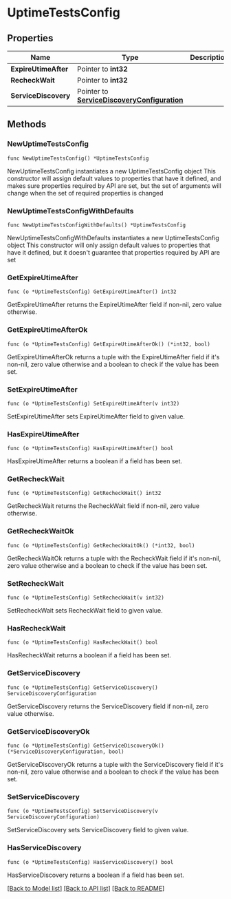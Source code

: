# UptimeTestsConfig

## Properties

Name | Type | Description | Notes
------------ | ------------- | ------------- | -------------
**ExpireUtimeAfter** | Pointer to **int32** |  | [optional] 
**RecheckWait** | Pointer to **int32** |  | [optional] 
**ServiceDiscovery** | Pointer to [**ServiceDiscoveryConfiguration**](ServiceDiscoveryConfiguration.md) |  | [optional] 

## Methods

### NewUptimeTestsConfig

`func NewUptimeTestsConfig() *UptimeTestsConfig`

NewUptimeTestsConfig instantiates a new UptimeTestsConfig object
This constructor will assign default values to properties that have it defined,
and makes sure properties required by API are set, but the set of arguments
will change when the set of required properties is changed

### NewUptimeTestsConfigWithDefaults

`func NewUptimeTestsConfigWithDefaults() *UptimeTestsConfig`

NewUptimeTestsConfigWithDefaults instantiates a new UptimeTestsConfig object
This constructor will only assign default values to properties that have it defined,
but it doesn't guarantee that properties required by API are set

### GetExpireUtimeAfter

`func (o *UptimeTestsConfig) GetExpireUtimeAfter() int32`

GetExpireUtimeAfter returns the ExpireUtimeAfter field if non-nil, zero value otherwise.

### GetExpireUtimeAfterOk

`func (o *UptimeTestsConfig) GetExpireUtimeAfterOk() (*int32, bool)`

GetExpireUtimeAfterOk returns a tuple with the ExpireUtimeAfter field if it's non-nil, zero value otherwise
and a boolean to check if the value has been set.

### SetExpireUtimeAfter

`func (o *UptimeTestsConfig) SetExpireUtimeAfter(v int32)`

SetExpireUtimeAfter sets ExpireUtimeAfter field to given value.

### HasExpireUtimeAfter

`func (o *UptimeTestsConfig) HasExpireUtimeAfter() bool`

HasExpireUtimeAfter returns a boolean if a field has been set.

### GetRecheckWait

`func (o *UptimeTestsConfig) GetRecheckWait() int32`

GetRecheckWait returns the RecheckWait field if non-nil, zero value otherwise.

### GetRecheckWaitOk

`func (o *UptimeTestsConfig) GetRecheckWaitOk() (*int32, bool)`

GetRecheckWaitOk returns a tuple with the RecheckWait field if it's non-nil, zero value otherwise
and a boolean to check if the value has been set.

### SetRecheckWait

`func (o *UptimeTestsConfig) SetRecheckWait(v int32)`

SetRecheckWait sets RecheckWait field to given value.

### HasRecheckWait

`func (o *UptimeTestsConfig) HasRecheckWait() bool`

HasRecheckWait returns a boolean if a field has been set.

### GetServiceDiscovery

`func (o *UptimeTestsConfig) GetServiceDiscovery() ServiceDiscoveryConfiguration`

GetServiceDiscovery returns the ServiceDiscovery field if non-nil, zero value otherwise.

### GetServiceDiscoveryOk

`func (o *UptimeTestsConfig) GetServiceDiscoveryOk() (*ServiceDiscoveryConfiguration, bool)`

GetServiceDiscoveryOk returns a tuple with the ServiceDiscovery field if it's non-nil, zero value otherwise
and a boolean to check if the value has been set.

### SetServiceDiscovery

`func (o *UptimeTestsConfig) SetServiceDiscovery(v ServiceDiscoveryConfiguration)`

SetServiceDiscovery sets ServiceDiscovery field to given value.

### HasServiceDiscovery

`func (o *UptimeTestsConfig) HasServiceDiscovery() bool`

HasServiceDiscovery returns a boolean if a field has been set.


[[Back to Model list]](../README.md#documentation-for-models) [[Back to API list]](../README.md#documentation-for-api-endpoints) [[Back to README]](../README.md)



